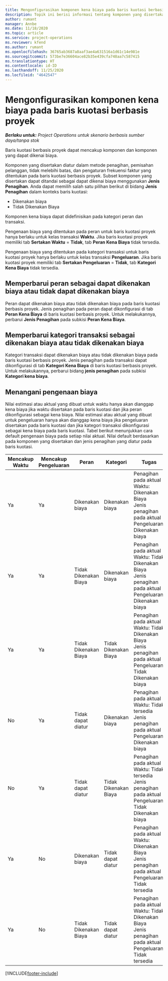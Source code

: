 ```yaml
---
title: Mengonfigurasikan komponen kena biaya pada baris kuotasi berbasis proyek
description: Topik ini berisi informasi tentang komponen yang disertakan, dikenakan biaya, dan tidak dikenakan biaya pada baris kuotasi berbasis proyek.
author: rumant
manager: Annbe
ms.date: 11/18/2020
ms.topic: article
ms.service: project-operations
ms.reviewer: kfend
ms.author: rumant
ms.openlocfilehash: 36765ab3687a8aaf3ae4a631516a1d61c14e981e
ms.sourcegitcommit: 573be7e36604ace82b35e439cfa748aa7c587415
ms.translationtype: HT
ms.contentlocale: id-ID
ms.lasthandoff: 11/25/2020
ms.locfileid: "4642547"
---
```

# <a name="configure-the-chargeable-components-of-a-project-based-quote-line"></a>Mengonfigurasikan komponen kena biaya pada baris kuotasi berbasis proyek

_**Berlaku untuk:** Project Operations untuk skenario berbasis sumber daya/tanpa stok_

Baris kuotasi berbasis proyek dapat mencakup komponen dan komponen yang dapat dikenai biaya.

Komponen yang disertakan diatur dalam metode penagihan, pemisahan pelanggan, tidak melebihi batas, dan pengaturan frekuensi faktur yang ditentukan pada baris kuotasi berbasis proyek.
Subset komponen yang disertakan dapat ditandai sebagai dapat dikenai biaya menggunakan **Jenis Penagihan**. Anda dapat memilih salah satu pilihan berikut di bidang **Jenis Penagihan** dalam konteks baris kuotasi:

   - Dikenakan biaya
   - Tidak Dikenakan Biaya

Komponen kena biaya dapat didefinisikan pada kategori peran dan transaksi.

Pengenaan biaya yang ditentukan pada peran untuk baris kuotasi proyek hanya berlaku untuk kelas transaksi **Waktu**. Jika baris kuotasi proyek memiliki tab **Sertakan Waktu** = **Tidak**, tab **Peran Kena Biaya** tidak tersedia.

Pengenaan biaya yang ditentukan pada kategori transaksi untuk baris kuotasi proyek hanya berlaku untuk kelas transaksi **Pengeluaran**. Jika baris kuotasi proyek memiliki tab **Sertakan Pengeluaran** = **Tidak**, tab **Kategori Kena Biaya** tidak tersedia.

## <a name="update-a-role-to-be-chargeable-or-non-chargeable"></a>Memperbarui peran sebagai dapat dikenakan biaya atau tidak dapat dikenakan biaya
Peran dapat dikenakan biaya atau tidak dikenakan biaya pada baris kuotasi berbasis proyek. Jenis penagihan pada peran dapat dikonfigurasi di tab **Peran Kena Biaya** di baris kuotasi berbasis proyek. Untuk melakukannya, perbarui **Jenis Penagihan** pada subkisi **Peran Kena Biaya**. 

## <a name="update-a-transaction-category-to-be-chargeable-or-non-chargeable"></a>Memperbarui kategori transaksi sebagai dikenakan biaya atau tidak dikenakan biaya
Kategori transaksi dapat dikenakan biaya atau tidak dikenakan biaya pada baris kuotasi berbasis proyek. Jenis penagihan pada transaksi dapat dikonfigurasi di tab **Kategori Kena Biaya** di baris kuotasi berbasis proyek. Untuk melakukannya, perbarui bidang **jenis penagihan** pada subkisi **Kategori kena biaya**. 

## <a name="resolve-chargeability"></a>Menangani pengenaan biaya

Nilai estimasi atau aktual yang dibuat untuk waktu hanya akan dianggap kena biaya jika waktu disertakan pada baris kuotasi dan jika peran dikonfigurasi sebagai kena biaya.
Nilai estimasi atau aktual yang dibuat untuk pengeluaran hanya akan dianggap kena biaya jika pengeluaran disertakan pada baris kuotasi dan jika kategori transaksi dikonfigurasi sebagai kena biaya pada baris kuotasi. Tabel berikut menunjukkan cara default pengenaan biaya pada setiap nilai aktual. Nilai default berdasarkan pada komponen yang disertakan dan jenis penagihan yang diatur pada baris kuotasi.

| Mencakup Waktu | Mencakup Pengeluaran | Peran | Kategori | Tugas |
| --- | --- | --- | --- | --- |
| Ya | Ya | Dikenakan biaya | Dikenakan biaya | Penagihan pada aktual Waktu: Dikenakan Biaya </br>Jenis penagihan pada aktual Pengeluaran: Dikenakan biaya |
| Ya | Ya | Tidak Dikenakan Biaya | Dikenakan biaya | Penagihan pada aktual Waktu: Tidak Dikenakan Biaya </br>Jenis penagihan pada aktual Pengeluaran: Dikenakan biaya |
| Ya | Ya | Tidak Dikenakan Biaya | Tidak Dikenakan Biaya | Penagihan pada aktual Waktu: Tidak Dikenakan Biaya </br>Jenis penagihan pada aktual Pengeluaran: Tidak Dikenakan biaya |
| No | Ya | Tidak dapat diatur | Dikenakan biaya | Penagihan pada aktual Waktu: Tidak tersedia </br>Jenis penagihan pada aktual Pengeluaran: Dikenakan biaya |
| No | Ya | Tidak dapat diatur | Tidak Dikenakan Biaya | Penagihan pada aktual Waktu: Tidak tersedia </br>Jenis penagihan pada aktual Pengeluaran: Tidak Dikenakan biaya |
| Ya | No | Dikenakan biaya | Tidak dapat diatur | Penagihan pada aktual Waktu: Dikenakan Biaya </br>Jenis penagihan pada aktual Pengeluaran: Tidak tersedia |
| Ya | No | Tidak Dikenakan Biaya | Tidak dapat diatur | Penagihan pada aktual Waktu: Tidak Dikenakan Biaya </br> Jenis penagihan pada aktual Pengeluaran: Tidak tersedia |


[!INCLUDE[footer-include](../includes/footer-banner.md)]